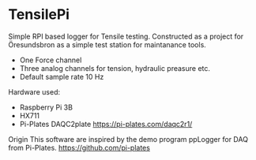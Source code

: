 # TensilePi
Simple RPI based logger for Tensile testing. Constructed as a project for Öresundsbron as a simple test station for maintanance tools.

* One Force channel
* Three analog channels for tension, hydraulic preasure etc.
* Default sample rate 10 Hz

Hardware used:
* Raspberry Pi 3B
* HX711
* Pi-Plates DAQC2plate https://pi-plates.com/daqc2r1/

Origin
This software are inspired by the demo program ppLogger for DAQ from Pi-Plates.
https://github.com/pi-plates
